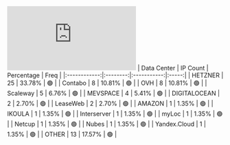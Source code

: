 ![Diagramm](https://github.com/obajay/StateSync-snapshots/blob/main/Projects/Lum/1/README.md)
| Data Center | IP Count | Percentage | Freq |
|:------------:|:--------:|:-----------:|:-----:|
| HETZNER | 25 | 33.78% | 🟢 |
| Contabo | 8 | 10.81% | 🟢 |
| OVH | 8 | 10.81% | 🟢 |
| Scaleway | 5 | 6.76% | 🟢 |
| MEVSPACE | 4 | 5.41% | 🟢 |
| DIGITALOCEAN | 2 | 2.70% | 🟢 |
| LeaseWeb | 2 | 2.70% | 🟢 |
| AMAZON | 1 | 1.35% | 🟢 |
| IKOULA | 1 | 1.35% | 🟢 |
| Interserver | 1 | 1.35% | 🟢 |
| myLoc | 1 | 1.35% | 🟢 |
| Netcup | 1 | 1.35% | 🟢 |
| Nubes | 1 | 1.35% | 🟢 |
| Yandex.Cloud | 1 | 1.35% | 🟢 |
| OTHER | 13 | 17.57% | 🟢 |